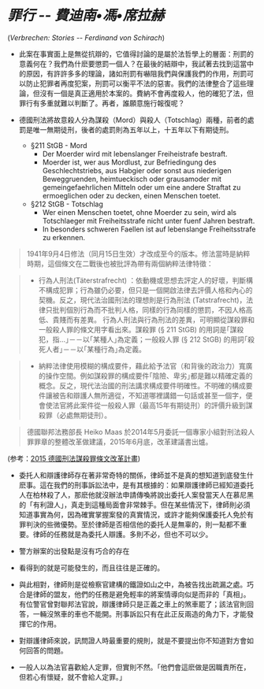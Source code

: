 # *罪行 -- 費迪南•馮•席拉赫*

(*Verbrechen: Stories -- Ferdinand von Schirach*)

* 此案在事實面上是無從抗辯的，它值得討論的是屬於法哲學上的層面：刑罰的意義何在？我們為什麽要懲罰一個人？在最後的結辯中，我試著去找到這當中的原因，有許許多多的理論，諸如刑罰有嚇阻我們與保護我們的作用，刑罰可以防止犯罪者再度犯案，刑罰可以衡平不法的惡害。我們的法律整合了這些理論，但沒有一個是真正適用於本案的。費納不會再度殺人，他的確犯了法，但罪行有多重就難以判斷了。再者，誰願意施行報復呢？

* 德國刑法將故意殺人分為謀殺（Mord）與殺人（Totschlag）兩種，前者的處罰是唯一無期徒刑，後者的處罰則為五年以上，十五年以下有期徒刑。

  * §211 StGB - Mord
    * Der Moerder wird mit lebenslanger Freiheistrafe bestraft.
    * Moerder ist, wer aus Mordlust, zur Befriedingung des Geschlechtstriebs, aus Habgier oder sonst aus niederigen Beweggruenden, heimtueckisch oder grausamoder mit gemeingefaehrlichen Mitteln oder um eine andere Straftat zu ermoeglichen oder zu decken, einen Menschen toetet.
  * §212 StGB - Totschlag
    * Wer einen Menschen toetet, ohne Moerder zu sein, wird als Totschlaeger mit Freiheitsstrafe nicht unter fuenf Jahren bestraft.
    * In besonders schweren Faellen ist auf lebenslange Freiheitsstrafe zu erkennen.

> 1941年9月4日修法（同月15日生效）才改成至今的版本。修法當時是納粹時期，這個條文在二戰後也被批評為帶有兩個納粹法律特徵：

> * 行為人刑法(Täterstrafrecht) ：依動機或思想去評定人的好壞，判斷構不構成犯罪；行為雖仍必要，但只是一個開啟法律去評價人格和內心的契機。反之，現代法治國刑法的理想則是行為刑法 (Tatstrafrecht)，法律只批判個別行為而不批判人格，同樣的行為同樣的懲罰，不因人格高低、貴賤而有差異。
行為人刑法與行為刑法的差異，可明顯從謀殺罪和一般殺人罪的條文用字看出來。謀殺罪 (§ 211 StGB) 的用詞是｢謀殺犯，指…｣－－以｢某種人｣為定義；一般殺人罪 (§ 212 StGB) 的用詞｢殺死人者｣－－以｢某種行為｣為定義。

> * 納粹法律使用模糊的構成要件，藉此給予法官（和背後的政治力）寬廣的操作空間。例如謀殺罪的構成要件｢陰險、卑劣｣都是難以精確定義的概念。反之，現代法治國的刑法講求構成要件明確性。不明確的構成要件讓被告和辯護人無所適從，不知道哪裡講錯一句話或甚至一個字，便會使法官將此案件從一般殺人罪（最高15年有期徒刑）的評價升級到謀殺罪（必處無期徒刑）。

> 德國聯邦法務部長 Heiko Maas 於2014年5月委託一個專家小組對刑法殺人罪罪章的整體改革做建議，2015年6月底，改革建議書出爐。

(参考：[2015 德國刑法謀殺罪條文改革計畫](https://criminologynews.wordpress.com/2015/06/30/2015-%E5%BE%B7%E5%9C%8B%E5%88%91%E6%B3%95%E8%AC%80%E6%AE%BA%E7%BD%AA%E6%A2%9D%E6%96%87%E6%94%B9%E9%9D%A9%E8%A8%88%E7%95%AB/))

* 委托人和辯護律師存在著非常奇特的關係，律師並不是真的想知道到底發生什麽事。這在我們的刑事訴訟法中，是有其根據的：如果辯護律師已經知道委托人在柏林殺了人，那麽他就沒辦法申請傳喚將說出委托人案發當天人在慕尼黑的「有利證人」，真走到這種局面會非常棘手。但在某些情況下，律師則必須知道事實為何，因為確實掌握案發的真實情況，或許才能夠保護委托人免於有罪判決的些微優勢。至於律師是否相信他的委托人是無辜的，則一點都不重要。律師的任務就是為委托人辯護。多則不必，但也不可以少。

* 警方辦案的出發點是沒有巧合的存在

* 看得到的就是可能發生的，而且往往是正確的。

* 與此相對，律師則是從檢察官建構的鐵證如山之中，為被告找出疏漏之處。巧合是律師的盟友，他們的任務是避免輕率的將案情導向似是而非的「真相」。有位警官曾對聯邦法官說，辯護律師只是正義之車上的煞車罷了；該法官則回答，一輛沒煞車的車也不能開。刑事訴訟只有在此正反兩造的角力下，才能發揮它的作用。

* 對辯護律師來說，訊問證人時最重要的規則，就是不要提出你不知道對方會如何回答的問題。

* 一般人以為法官喜歡給人定罪，但實則不然。「他們會這麽做是因職責所在，但若心有懷疑，就不會給人定罪。」
